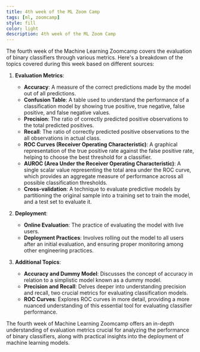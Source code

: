 ```yaml
---
title: 4th week of the ML Zoom Camp
tags: [ml, zoomcamp]
style: fill
color: light
description: 4th week of the ML Zoom Camp
---
```


The fourth week of the Machine Learning Zoomcamp covers the evaluation of binary classifiers through various metrics. Here's a breakdown of the topics covered during this week based on different sources:

1. **Evaluation Metrics**:
   - **Accuracy**: A measure of the correct predictions made by the model out of all predictions.
   - **Confusion Table**: A table used to understand the performance of a classification model by showing true positive, true negative, false positive, and false negative values.
   - **Precision**: The ratio of correctly predicted positive observations to the total predicted positives.
   - **Recall**: The ratio of correctly predicted positive observations to the all observations in actual class.
   - **ROC Curves (Receiver Operating Characteristic)**: A graphical representation of the true positive rate against the false positive rate, helping to choose the best threshold for a classifier.
   - **AUROC (Area Under the Receiver Operating Characteristic)**: A single scalar value representing the total area under the ROC curve, which provides an aggregate measure of performance across all possible classification thresholds.
   - **Cross-validation**: A technique to evaluate predictive models by partitioning the original sample into a training set to train the model, and a test set to evaluate it.

2. **Deployment**:
   - **Online Evaluation**: The practice of evaluating the model with live users.
   - **Deployment Practices**: Involves rolling out the model to all users after an initial evaluation, and ensuring proper monitoring among other engineering practices.

3. **Additional Topics**:
   - **Accuracy and Dummy Model**: Discusses the concept of accuracy in relation to a simplistic model known as a dummy model.
   - **Precision and Recall**: Delves deeper into understanding precision and recall, two crucial metrics for evaluating classification models.
   - **ROC Curves**: Explores ROC curves in more detail, providing a more nuanced understanding of this essential tool for evaluating classifier performance.

The fourth week of Machine Learning Zoomcamp offers an in-depth understanding of evaluation metrics crucial for analyzing the performance of binary classifiers, along with practical insights into the deployment of machine learning models.